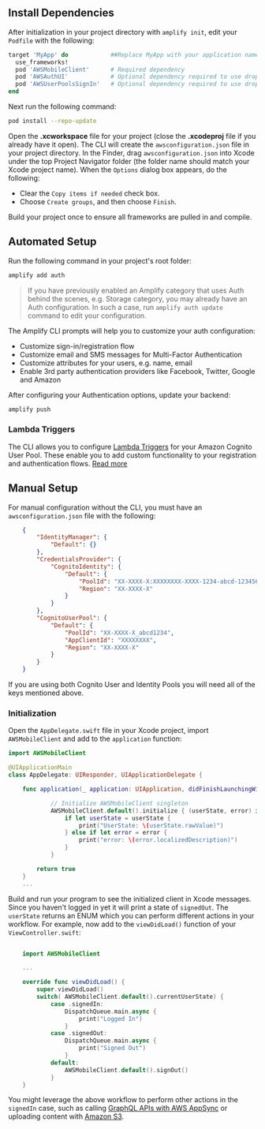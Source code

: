## Install Dependencies

After initialization in your project directory with `amplify init`, edit your `Podfile` with the following:

```ruby
target 'MyApp' do            ##Replace MyApp with your application name
  use_frameworks!
  pod 'AWSMobileClient'      # Required dependency
  pod 'AWSAuthUI'            # Optional dependency required to use drop-in UI
  pod 'AWSUserPoolsSignIn'   # Optional dependency required to use drop-in UI
end
```

Next run the following command:

```bash
pod install --repo-update
```

Open the **.xcworkspace** file for your project (close the **.xcodeproj** file if you already have it open). The CLI will create the `awsconfiguration.json` file in your project directory. In the Finder, drag `awsconfiguration.json` into Xcode under the top Project Navigator folder (the folder name should match your Xcode project name). When the `Options` dialog box appears, do the following:

* Clear the `Copy items if needed` check box.
* Choose `Create groups`, and then choose `Finish`.

Build your project once to ensure all frameworks are pulled in and compile.

## Automated Setup

Run the following command in your project's root folder:

```bash
amplify add auth
```

> If you have previously enabled an Amplify category that uses Auth behind the scenes, e.g. Storage category, you may already have an Auth configuration. In such a case, run `amplify auth update` command to edit your configuration.

The Amplify CLI prompts will help you to customize your auth configuration:
- Customize sign-in/registration flow
- Customize email and SMS messages for Multi-Factor Authentication
- Customize attributes for your users, e.g. name, email
- Enable 3rd party authentication providers like Facebook, Twitter, Google and Amazon

After configuring your Authentication options, update your backend:

```bash
amplify push
```

### Lambda Triggers

The CLI allows you to configure [Lambda Triggers](https://docs.aws.amazon.com/cognito/latest/developerguide/cognito-user-identity-pools-working-with-aws-lambda-triggers.html) for your Amazon Cognito User Pool. These enable you to add custom functionality to your registration and authentication flows. [Read more](~/cli/usage/lambda-triggers.md)

## Manual Setup

For manual configuration without the CLI, you must have an `awsconfiguration.json` file with the following:

```json
    {
        "IdentityManager": {
            "Default": {}
        },
        "CredentialsProvider": {
            "CognitoIdentity": {
                "Default": {
                    "PoolId": "XX-XXXX-X:XXXXXXXX-XXXX-1234-abcd-1234567890ab",
                    "Region": "XX-XXXX-X"
                }
            }
        },
        "CognitoUserPool": {
            "Default": {
                "PoolId": "XX-XXXX-X_abcd1234",
                "AppClientId": "XXXXXXXX",
                "Region": "XX-XXXX-X"
            }
        }
    }
```

If you are using both Cognito User and Identity Pools you will need all of the keys mentioned above.

### Initialization

Open the `AppDelegate.swift` file in your Xcode project, import `AWSMobileClient` and add to the `application` function:

```swift
import AWSMobileClient

@UIApplicationMain
class AppDelegate: UIResponder, UIApplicationDelegate {

    func application(_ application: UIApplication, didFinishLaunchingWithOptions launchOptions: [UIApplication.LaunchOptionsKey: Any]?) -> Bool {

            // Initialize AWSMobileClient singleton
            AWSMobileClient.default().initialize { (userState, error) in
                if let userState = userState {
                    print("UserState: \(userState.rawValue)")
                } else if let error = error {
                    print("error: \(error.localizedDescription)")
                }
            }

        return true
    }
    ...
```

Build and run your program to see the initialized client in Xcode messages. Since you haven't logged in yet it will print a state of `signedOut`. The `userState` returns an ENUM which you can perform different actions in your workflow. For example, now add to the `viewDidLoad()` function of your `ViewController.swift`:

```swift

    import AWSMobileClient

    ...

    override func viewDidLoad() {
        super.viewDidLoad()
        switch( AWSMobileClient.default().currentUserState) {
            case .signedIn:
                DispatchQueue.main.async {
                    print("Logged In")
                }
            case .signedOut:
                DispatchQueue.main.async {
                    print("Signed Out")
                }
            default:
                AWSMobileClient.default().signOut()
            }
    }
```

You might leverage the above workflow to perform other actions in the `signedIn` case, such as calling [GraphQL APIs with AWS AppSync](~/sdk/api/graphql.md) or uploading content with [Amazon S3](~/sdk/storage/getting-started.md).
